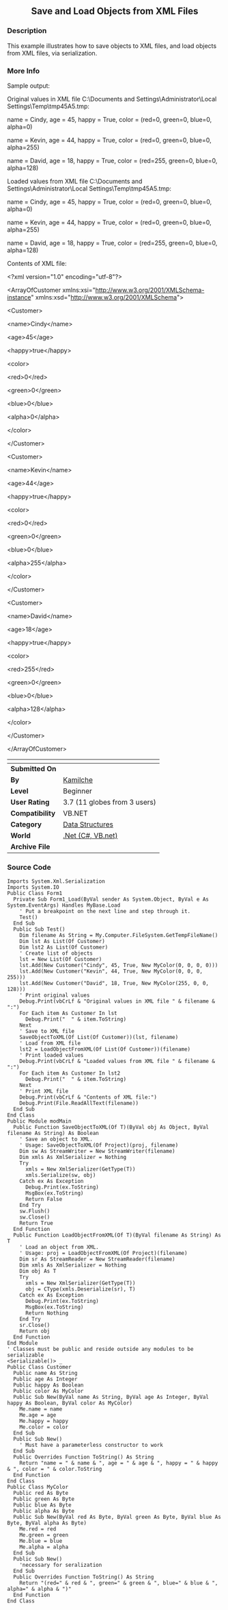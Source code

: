 ﻿<div align="center">

## Save and Load Objects from XML Files


</div>

### Description

This example illustrates how to save objects to XML files, and load objects from XML files, via serialization.
 
### More Info
 
Sample output:

Original values in XML file C:\Documents and Settings\Administrator\Local Settings\Temp\tmp45A5.tmp:

name = Cindy, age = 45, happy = True, color = (red=0, green=0, blue=0, alpha=0)

name = Kevin, age = 44, happy = True, color = (red=0, green=0, blue=0, alpha=255)

name = David, age = 18, happy = True, color = (red=255, green=0, blue=0, alpha=128)

Loaded values from XML file C:\Documents and Settings\Administrator\Local Settings\Temp\tmp45A5.tmp:

name = Cindy, age = 45, happy = True, color = (red=0, green=0, blue=0, alpha=0)

name = Kevin, age = 44, happy = True, color = (red=0, green=0, blue=0, alpha=255)

name = David, age = 18, happy = True, color = (red=255, green=0, blue=0, alpha=128)

Contents of XML file:

&lt;?xml version="1.0" encoding="utf-8"?&gt;

&lt;ArrayOfCustomer xmlns:xsi="http://www.w3.org/2001/XMLSchema-instance" xmlns:xsd="http://www.w3.org/2001/XMLSchema"&gt;

&lt;Customer&gt;

&lt;name&gt;Cindy&lt;/name&gt;

&lt;age&gt;45&lt;/age&gt;

&lt;happy&gt;true&lt;/happy&gt;

&lt;color&gt;

&lt;red&gt;0&lt;/red&gt;

&lt;green&gt;0&lt;/green&gt;

&lt;blue&gt;0&lt;/blue&gt;

&lt;alpha&gt;0&lt;/alpha&gt;

&lt;/color&gt;

&lt;/Customer&gt;

&lt;Customer&gt;

&lt;name&gt;Kevin&lt;/name&gt;

&lt;age&gt;44&lt;/age&gt;

&lt;happy&gt;true&lt;/happy&gt;

&lt;color&gt;

&lt;red&gt;0&lt;/red&gt;

&lt;green&gt;0&lt;/green&gt;

&lt;blue&gt;0&lt;/blue&gt;

&lt;alpha&gt;255&lt;/alpha&gt;

&lt;/color&gt;

&lt;/Customer&gt;

&lt;Customer&gt;

&lt;name&gt;David&lt;/name&gt;

&lt;age&gt;18&lt;/age&gt;

&lt;happy&gt;true&lt;/happy&gt;

&lt;color&gt;

&lt;red&gt;255&lt;/red&gt;

&lt;green&gt;0&lt;/green&gt;

&lt;blue&gt;0&lt;/blue&gt;

&lt;alpha&gt;128&lt;/alpha&gt;

&lt;/color&gt;

&lt;/Customer&gt;

&lt;/ArrayOfCustomer&gt;


<span>             |<span>
---                |---
**Submitted On**   |
**By**             |[Kamilche](https://github.com/Planet-Source-Code/PSCIndex/blob/master/ByAuthor/kamilche.md)
**Level**          |Beginner
**User Rating**    |3.7 (11 globes from 3 users)
**Compatibility**  |VB\.NET
**Category**       |[Data Structures](https://github.com/Planet-Source-Code/PSCIndex/blob/master/ByCategory/data-structures__10-8.md)
**World**          |[\.Net \(C\#, VB\.net\)](https://github.com/Planet-Source-Code/PSCIndex/blob/master/ByWorld/net-c-vb-net.md)
**Archive File**   |[](https://github.com/Planet-Source-Code/kamilche-save-and-load-objects-from-xml-files__10-6479/archive/master.zip)





### Source Code

```
Imports System.Xml.Serialization
Imports System.IO
Public Class Form1
  Private Sub Form1_Load(ByVal sender As System.Object, ByVal e As System.EventArgs) Handles MyBase.Load
    ' Put a breakpoint on the next line and step through it.
    Test()
  End Sub
  Public Sub Test()
    Dim filename As String = My.Computer.FileSystem.GetTempFileName()
    Dim lst As List(Of Customer)
    Dim lst2 As List(Of Customer)
    ' Create list of objects
    lst = New List(Of Customer)
    lst.Add(New Customer("Cindy", 45, True, New MyColor(0, 0, 0, 0)))
    lst.Add(New Customer("Kevin", 44, True, New MyColor(0, 0, 0, 255)))
    lst.Add(New Customer("David", 18, True, New MyColor(255, 0, 0, 128)))
    ' Print original values
    Debug.Print(vbCrLf & "Original values in XML file " & filename & ":")
    For Each item As Customer In lst
      Debug.Print("  " & item.ToString)
    Next
    ' Save to XML file
    SaveObjectToXML(Of List(Of Customer))(lst, filename)
    ' Load from XML file
    lst2 = LoadObjectFromXML(Of List(Of Customer))(filename)
    ' Print loaded values
    Debug.Print(vbCrLf & "Loaded values from XML file " & filename & ":")
    For Each item As Customer In lst2
      Debug.Print("  " & item.ToString)
    Next
    ' Print XML file
    Debug.Print(vbCrLf & "Contents of XML file:")
    Debug.Print(File.ReadAllText(filename))
  End Sub
End Class
Public Module modMain
  Public Function SaveObjectToXML(Of T)(ByVal obj As Object, ByVal filename As String) As Boolean
    ' Save an object to XML.
    ' Usage: SaveObjectToXML(Of Project)(proj, filename)
    Dim sw As StreamWriter = New StreamWriter(filename)
    Dim xmls As XmlSerializer = Nothing
    Try
      xmls = New XmlSerializer(GetType(T))
      xmls.Serialize(sw, obj)
    Catch ex As Exception
      Debug.Print(ex.ToString)
      MsgBox(ex.ToString)
      Return False
    End Try
    sw.Flush()
    sw.Close()
    Return True
  End Function
  Public Function LoadObjectFromXML(Of T)(ByVal filename As String) As T
    ' Load an object from XML.
    ' Usage: proj = LoadObjectFromXML(Of Project)(filename)
    Dim sr As StreamReader = New StreamReader(filename)
    Dim xmls As XmlSerializer = Nothing
    Dim obj As T
    Try
      xmls = New XmlSerializer(GetType(T))
      obj = CType(xmls.Deserialize(sr), T)
    Catch ex As Exception
      Debug.Print(ex.ToString)
      MsgBox(ex.ToString)
      Return Nothing
    End Try
    sr.Close()
    Return obj
  End Function
End Module
' Classes must be public and reside outside any modules to be serializable
<Serializable()> _
Public Class Customer
  Public name As String
  Public age As Integer
  Public happy As Boolean
  Public color As MyColor
  Public Sub New(ByVal name As String, ByVal age As Integer, ByVal happy As Boolean, ByVal color As MyColor)
    Me.name = name
    Me.age = age
    Me.happy = happy
    Me.color = color
  End Sub
  Public Sub New()
    ' Must have a parameterless constructor to work
  End Sub
  Public Overrides Function ToString() As String
    Return "name = " & name & ", age = " & age & ", happy = " & happy & ", color = " & color.ToString
  End Function
End Class
Public Class MyColor
  Public red As Byte
  Public green As Byte
  Public blue As Byte
  Public alpha As Byte
  Public Sub New(ByVal red As Byte, ByVal green As Byte, ByVal blue As Byte, ByVal alpha As Byte)
    Me.red = red
    Me.green = green
    Me.blue = blue
    Me.alpha = alpha
  End Sub
  Public Sub New()
    'necessary for seralization
  End Sub
  Public Overrides Function ToString() As String
    Return "(red=" & red & ", green=" & green & ", blue=" & blue & ", alpha=" & alpha & ")"
  End Function
End Class
```

